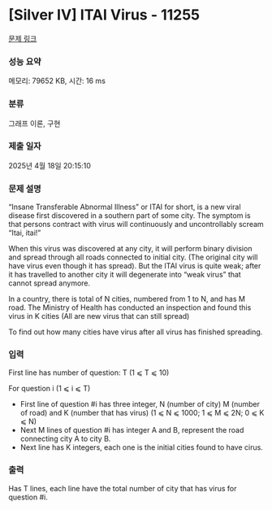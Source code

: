 # [Silver IV] ITAI Virus - 11255 

[문제 링크](https://www.acmicpc.net/problem/11255) 

### 성능 요약

메모리: 79652 KB, 시간: 16 ms

### 분류

그래프 이론, 구현

### 제출 일자

2025년 4월 18일 20:15:10

### 문제 설명

<p>“Insane Transferable Abnormal Illness” or ITAI for short, is a new viral disease first discovered in a southern part of some city. The symptom is that persons contract with virus will continuously and uncontrollably scream “Itai, itai!”</p>

<p>When this virus was discovered at any city, it will perform binary division and spread through all roads connected to initial city. (The original city will have virus even though it has spread). But the ITAI virus is quite weak; after it has travelled to another city it will degenerate into “weak virus” that cannot spread anymore.</p>

<p>In a country, there is total of N cities, numbered from 1 to N, and has M road. The Ministry of Health has conducted an inspection and found this virus in K cities (All are new virus that can still spread)</p>

<p>To find out how many cities have virus after all virus has finished spreading. </p>

### 입력 

 <p>First line has number of question: T (1 ⩽ T ⩽ 10)</p>

<p>For question i (1 ⩽ i ⩽ T)</p>

<ul>
	<li>First line of question #i has three integer, N (number of city) M (number of road) and K (number that has virus) (1 ⩽ N ⩽ 1000; 1 ⩽ M ⩽ 2N; 0 ⩽ K ⩽ N)</li>
	<li>Next M lines of question #i has integer A and B, represent the road connecting city A to city B.</li>
	<li>Next line has K integers, each one is the initial cities found to have cirus. </li>
</ul>

### 출력 

 <p>Has T lines, each line have the total number of city that has virus for question #i.</p>


